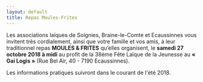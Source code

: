```yaml
---
layout: default
title: Repas Moules-Frites
---
```


Les associations laïques de Soignies, Braine-le-Comte et Ecaussinnes vous invitent très cordialement, ainsi que votre famille et vos amis, à leur traditionnel repas **MOULES & FRITES** qu’elles organisent, le **samedi 27 octobre 2018 à midi** au profit de la 38ème Fête Laïque de la Jeunesse au **« Gai Logis »** (Rue Bel Air, 40 - 7190 Ecaussinnes).

Les informations pratiques suivront dans le courant de l'été 2018.

